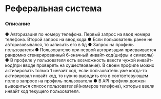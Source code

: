 # Реферальная система

### Описание
●	Авторизация по номеру телефона. Первый запрос на ввод номера телефона. Второй запрос на ввод кода 
●	Если пользователь ранее не авторизовывался, то записать его в бд 
●	Запрос на профиль пользователя
●	Пользователю при первой авторизации присваивается рандомно сгенерированный 6-значный инвайт-код(цифры и символы)
●	В профиле у пользователя есть возможность ввести чужой инвайт-код(при вводе проверять на существование). В своем профиле можно активировать только 1 инвайт код, если пользователь уже когда-то активировал инвайт код, то нужно выводить его в соответсвующем поле в запросе на профиль пользователя
●	В API профиля должен выводиться список пользователей(номеров телефона), которые ввели инвайт код текущего пользователя.
